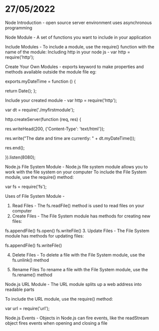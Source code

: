 # 27/05/2022

Node Introduction - 
open source server environment
uses asynchronous programming

Node Module -
A set of functions you want to include in your application

Include Modules -
To include a module, use the require() function with the name of the module:
Including http in your node js -
var http = require('http');

Create Your Own Modules - 
exports keyword to make properties and methods available outside the module file
eg:

exports.myDateTime = function () {

  return Date();
};

Include your created module -
var http = require('http');

var dt = require('./myfirstmodule');

http.createServer(function (req, res) {

  res.writeHead(200, {'Content-Type': 'text/html'});
  
  res.write("The date and time are currently: " + dt.myDateTime());
  
  res.end();
  
}).listen(8080);

Node.js File System Module - 
Node.js file system module allows you to work with the file system on your computer
To include the File System module, use the require() method:

var fs = require('fs');

Uses of File System Module -
1. Read Files -
The fs.readFile() method is used to read files on your computer
2. Create Files -
The File System module has methods for creating new files:

fs.appendFile()
fs.open()
fs.writeFile()
3. Update Files -
The File System module has methods for updating files:

fs.appendFile()
fs.writeFile()

4. Delete Files -
To delete a file with the File System module,  use the fs.unlink() method

5. Rename Files
To rename a file with the File System module,  use the fs.rename() method

Node.js URL Module - 
The URL module splits up a web address into readable parts

To include the URL module, use the require() method:

var url = require('url');

Node.js Events -
Objects in Node.js can fire events, like the readStream object fires events when opening and closing a file
